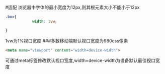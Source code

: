 #适配
浏览器中字体的最小宽度为12px,则其根元素大小不能小于12px
```css
.box{
            width: 1vw;

}
```
1vw为1%视口宽度
###多数移动端默认视口宽度为980css像素
```html
<meta name="viewport" content="width=device-width">
```
可通过meta标签修改默认视口宽度,width=device-width为设备默认最佳视口宽度